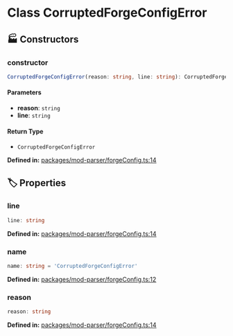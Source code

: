 # Class CorruptedForgeConfigError

## 🏭 Constructors

### constructor

```ts
CorruptedForgeConfigError(reason: string, line: string): CorruptedForgeConfigError
```
#### Parameters

- **reason**: `string`
- **line**: `string`
#### Return Type

- `CorruptedForgeConfigError`

<p style="font-size: 14px; color: var(--vp-c-text-2)">
<strong>Defined in:</strong> <a href="https://github.com/voxelum/minecraft-launcher-core-node/blob/master/packages/mod-parser/forgeConfig.ts#L14" target="_blank" rel="noreferrer">packages/mod-parser/forgeConfig.ts:14</a>
</p>


## 🏷️ Properties

### line <Badge type="tip" text="readonly" />

```ts
line: string
```
<p style="font-size: 14px; color: var(--vp-c-text-2)">
<strong>Defined in:</strong> <a href="https://github.com/voxelum/minecraft-launcher-core-node/blob/master/packages/mod-parser/forgeConfig.ts#L14" target="_blank" rel="noreferrer">packages/mod-parser/forgeConfig.ts:14</a>
</p>


### name

```ts
name: string = 'CorruptedForgeConfigError'
```
<p style="font-size: 14px; color: var(--vp-c-text-2)">
<strong>Defined in:</strong> <a href="https://github.com/voxelum/minecraft-launcher-core-node/blob/master/packages/mod-parser/forgeConfig.ts#L12" target="_blank" rel="noreferrer">packages/mod-parser/forgeConfig.ts:12</a>
</p>


### reason <Badge type="tip" text="readonly" />

```ts
reason: string
```
<p style="font-size: 14px; color: var(--vp-c-text-2)">
<strong>Defined in:</strong> <a href="https://github.com/voxelum/minecraft-launcher-core-node/blob/master/packages/mod-parser/forgeConfig.ts#L14" target="_blank" rel="noreferrer">packages/mod-parser/forgeConfig.ts:14</a>
</p>


